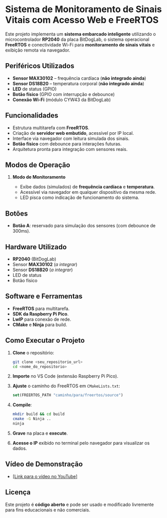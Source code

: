 # Sistema de Monitoramento de Sinais Vitais com Acesso Web e FreeRTOS

Este projeto implementa um **sistema embarcado inteligente** utilizando o microcontrolador **RP2040** da placa BitDogLab, o sistema operacional **FreeRTOS** e conectividade Wi-Fi para **monitoramento de sinais vitais** e exibição remota via navegador.

## Periféricos Utilizados

* **Sensor MAX30102** – frequência cardíaca (**não integrado ainda**)
* **Sensor DS18B20** – temperatura corporal (**não integrado ainda**)
* **LED** de status (GPIO)
* **Botão físico** (GPIO com interrupção e debounce)
* **Conexão Wi-Fi** (módulo CYW43 da BitDogLab)

## Funcionalidades

* Estrutura multitarefa com **FreeRTOS**.
* Criação de **servidor web embutido**, acessível por IP local.
* Interface via navegador com leitura simulada dos sinais.
* **Botão físico** com debounce para interações futuras.
* Arquitetura pronta para integração com sensores reais.

## Modos de Operação

1. **Modo de Monitoramento**
   
   * Exibe dados (simulados) de **frequência cardíaca** e **temperatura**.
   * Acessível via navegador em qualquer dispositivo da mesma rede.
   * LED pisca como indicação de funcionamento do sistema.

## Botões

* **Botão A**: reservado para simulação dos sensores (com debounce de 300ms).

## Hardware Utilizado

* **RP2040** (BitDogLab)
* Sensor **MAX30102** (*a integrar*)
* Sensor **DS18B20** (*a integrar*)
* LED de status
* Botão físico

## Software e Ferramentas

* **FreeRTOS** para multitarefa.
* **SDK da Raspberry Pi Pico**.
* **LwIP** para conexão de rede.
* **CMake** e **Ninja** para build.

## Como Executar o Projeto

1. **Clone** o repositório:

   ```bash
   git clone <seu_repositorio_url>
   cd <nome_do_repositorio>
   ```

2. **Importe** no VS Code (extensão Raspberry Pi Pico).

3. **Ajuste** o caminho do FreeRTOS em `CMakeLists.txt`:

   ```cmake
   set(FREERTOS_PATH "caminho/para/freertos/source")
   ```

4. **Compile**:

   ```bash
   mkdir build && cd build
   cmake -G Ninja ..
   ninja
   ```

5. **Grave** na placa e **execute**.

6. **Acesse o IP** exibido no terminal pelo navegador para visualizar os dados.

## Vídeo de Demonstração

* [\[Link para o vídeo no YouTube\]](https://www.youtube.com/watch?v=YVdxUgJbh8k)

## Licença

Este projeto é **código aberto** e pode ser usado e modificado livremente para fins educacionais e não comerciais.